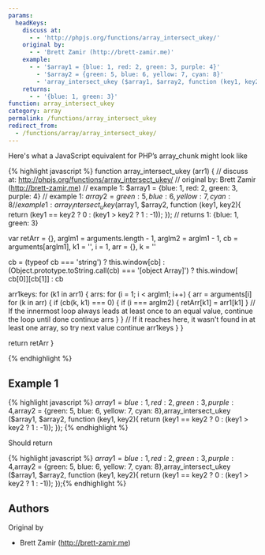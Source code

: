 ```yaml
---
params:
  headKeys:
    discuss at:
      - - 'http://phpjs.org/functions/array_intersect_ukey/'
    original by:
      - - 'Brett Zamir (http://brett-zamir.me)'
    example:
      - - '$array1 = {blue: 1, red: 2, green: 3, purple: 4}'
        - '$array2 = {green: 5, blue: 6, yellow: 7, cyan: 8}'
        - 'array_intersect_ukey ($array1, $array2, function (key1, key2){ return (key1 == key2 ? 0 : (key1 > key2 ? 1 : -1)); });'
    returns:
      - - '{blue: 1, green: 3}'
function: array_intersect_ukey
category: array
permalink: /functions/array_intersect_ukey
redirect_from:
  - /functions/array/array_intersect_ukey/
---
```


<!-- WARNING! This file is auto generated by `npm run web:inject`, do not edit by hand -->

Here's what a JavaScript equivalent for PHP’s array_chunk might look like

{% highlight javascript %}
function array_intersect_ukey (arr1) {
  //  discuss at: http://phpjs.org/functions/array_intersect_ukey/
  // original by: Brett Zamir (http://brett-zamir.me)
  //   example 1: $array1 = {blue: 1, red: 2, green: 3, purple: 4}
  //   example 1: $array2 = {green: 5, blue: 6, yellow: 7, cyan: 8}
  //   example 1: array_intersect_ukey ($array1, $array2, function (key1, key2){ return (key1 == key2 ? 0 : (key1 > key2 ? 1 : -1)); });
  //   returns 1: {blue: 1, green: 3}

  var retArr = {},
    arglm1 = arguments.length - 1,
    arglm2 = arglm1 - 1,
    cb = arguments[arglm1],
    k1 = '',
    i = 1,
    arr = {},
    k = ''

  cb = (typeof cb === 'string') ? this.window[cb] : (Object.prototype.toString.call(cb) === '[object Array]') ? this.window[
    cb[0]][cb[1]] : cb

  arr1keys: for (k1 in arr1) {
    arrs: for (i = 1; i < arglm1; i++) {
      arr = arguments[i]
      for (k in arr) {
        if (cb(k, k1) === 0) {
          if (i === arglm2) {
            retArr[k1] = arr1[k1]
          }
          // If the innermost loop always leads at least once to an equal value, continue the loop until done
          continue arrs
        }
      }
      // If it reaches here, it wasn't found in at least one array, so try next value
      continue arr1keys
    }
  }

  return retArr
}

{% endhighlight %}

## Example 1

{% highlight javascript %}
$array1 = {blue: 1, red: 2, green: 3, purple: 4},$array2 = {green: 5, blue: 6, yellow: 7, cyan: 8},array_intersect_ukey ($array1, $array2, function (key1, key2){ return (key1 == key2 ? 0 : (key1 > key2 ? 1 : -1)); });
{% endhighlight %}

Should return

{% highlight javascript %}
$array1 = {blue: 1, red: 2, green: 3, purple: 4},$array2 = {green: 5, blue: 6, yellow: 7, cyan: 8},array_intersect_ukey ($array1, $array2, function (key1, key2){ return (key1 == key2 ? 0 : (key1 > key2 ? 1 : -1)); });{% endhighlight %}


## Authors


Original by

- Brett Zamir (http://brett-zamir.me)

